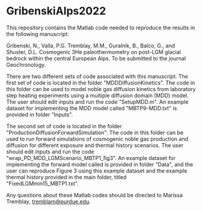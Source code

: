 # GribenskiAlps2022

This repository contains the Matlab code needed to reproduce the results in the following manuscript: 

Gribenski, N., Valla, P.G. Tremblay, M.M., Guralnik, B., Balco, G., and Shuster, D.L. Cosmogenic 3He paleothermometry on post-LGM glacial bedrock within the central European Alps. To be submitted to the journal Geochronology. 

There are two different sets of code associated with this manuscript. The first set of code is located in the folder "MDDDiffusionKinetics". The code in this folder can be used to model noble gas diffusion kinetics from laboratory step heating experiments using a multiple diffusion domain (MDD) model. The user should edit inputs and run the code "SetupMDD.m". An example dataset for implementing the MDD model called "MBTP9-MDD.txt" is provided in folder "Inputs". 

The second set of code is located in the folder "ProductionDiffusionForwardSimulation". The code in this folder can be used to run forward simulations of cosmogenic noble gas production and diffusion for different exposure and thermal history scenarios. The user should edit inputs and run the code "wrap_PD_MDD_LGMScenario_MBTP1_fig3". An example dataset for implementing the forward model called is provided in folder "Data", and the user can reproduce Figure 3 using this example dataset and the example thermal history provided in the main folder, titled "FixedLGMmin15_MBTP1.txt". 

Any questions about these Matlab codes should be directed to Marissa Tremblay, tremblam@purdue.edu. 